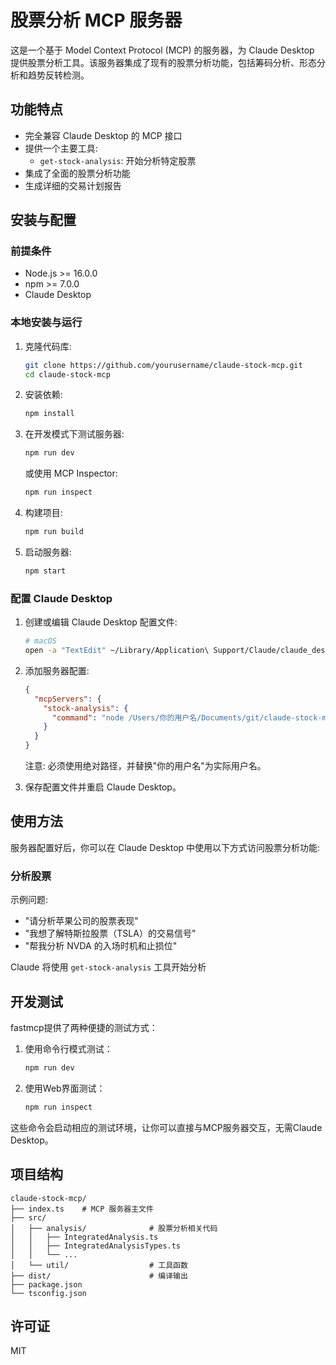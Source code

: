 # 股票分析 MCP 服务器

这是一个基于 Model Context Protocol (MCP) 的服务器，为 Claude Desktop 提供股票分析工具。该服务器集成了现有的股票分析功能，包括筹码分析、形态分析和趋势反转检测。

## 功能特点

- 完全兼容 Claude Desktop 的 MCP 接口
- 提供一个主要工具:
  - `get-stock-analysis`: 开始分析特定股票
- 集成了全面的股票分析功能
- 生成详细的交易计划报告

## 安装与配置

### 前提条件

- Node.js >= 16.0.0
- npm >= 7.0.0
- Claude Desktop

### 本地安装与运行

1. 克隆代码库:
   ```bash
   git clone https://github.com/yourusername/claude-stock-mcp.git
   cd claude-stock-mcp
   ```

2. 安装依赖:
   ```bash
   npm install
   ```

3. 在开发模式下测试服务器:
   ```bash
   npm run dev
   ```
   
   或使用 MCP Inspector:
   ```bash
   npm run inspect
   ```

4. 构建项目:
   ```bash
   npm run build
   ```

5. 启动服务器:
   ```bash
   npm start
   ```

### 配置 Claude Desktop

1. 创建或编辑 Claude Desktop 配置文件:
   ```bash
   # macOS
   open -a "TextEdit" ~/Library/Application\ Support/Claude/claude_desktop_config.json
   ```

2. 添加服务器配置:
   ```json
   {
     "mcpServers": {
       "stock-analysis": {
         "command": "node /Users/你的用户名/Documents/git/claude-stock-mcp/dist/stock-analysis-server.js"
       }
     }
   }
   ```
   注意: 必须使用绝对路径，并替换"你的用户名"为实际用户名。

3. 保存配置文件并重启 Claude Desktop。

## 使用方法

服务器配置好后，你可以在 Claude Desktop 中使用以下方式访问股票分析功能:

### 分析股票

示例问题:
- "请分析苹果公司的股票表现"
- "我想了解特斯拉股票（TSLA）的交易信号"
- "帮我分析 NVDA 的入场时机和止损位"

Claude 将使用 `get-stock-analysis` 工具开始分析

## 开发测试

fastmcp提供了两种便捷的测试方式：

1. 使用命令行模式测试：
   ```bash
   npm run dev
   ```

2. 使用Web界面测试：
   ```bash
   npm run inspect
   ```

这些命令会启动相应的测试环境，让你可以直接与MCP服务器交互，无需Claude Desktop。

## 项目结构

```
claude-stock-mcp/
├── index.ts    # MCP 服务器主文件
├── src/
│   ├── analysis/              # 股票分析相关代码
│   │   ├── IntegratedAnalysis.ts
│   │   ├── IntegratedAnalysisTypes.ts
│   │   └── ...
│   └── util/                  # 工具函数
├── dist/                      # 编译输出
├── package.json
└── tsconfig.json
```

## 许可证

MIT
